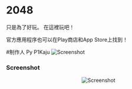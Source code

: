 # 2048
只是為了好玩。 在這裡玩吧！

官方應用程序也可以在Play商店和App Store上找到！

#制作人
Py P1Kaju 
<img src="https://www.ohyhello.com/file/project.png" alt="Screenshot"/>

### Screenshot

<p align="center">
  <img src="https://cloud.githubusercontent.com/assets/1175750/8614312/280e5dc2-26f1-11e5-9f1f-5891c3ca8b26.png" alt="Screenshot"/>
</p>


